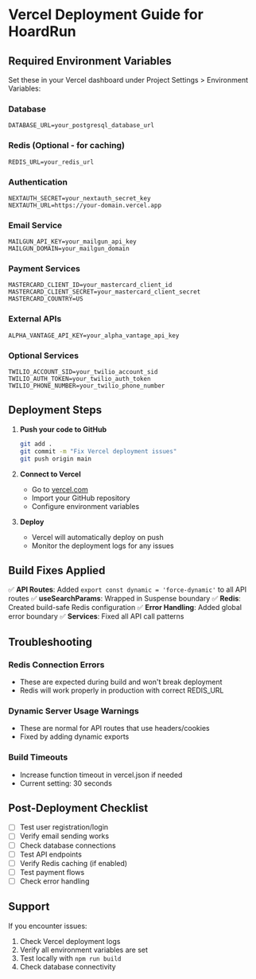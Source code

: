 # Vercel Deployment Guide for HoardRun

## Required Environment Variables

Set these in your Vercel dashboard under Project Settings > Environment Variables:

### Database
```
DATABASE_URL=your_postgresql_database_url
```

### Redis (Optional - for caching)
```
REDIS_URL=your_redis_url
```

### Authentication
```
NEXTAUTH_SECRET=your_nextauth_secret_key
NEXTAUTH_URL=https://your-domain.vercel.app
```

### Email Service
```
MAILGUN_API_KEY=your_mailgun_api_key
MAILGUN_DOMAIN=your_mailgun_domain
```

### Payment Services
```
MASTERCARD_CLIENT_ID=your_mastercard_client_id
MASTERCARD_CLIENT_SECRET=your_mastercard_client_secret
MASTERCARD_COUNTRY=US
```

### External APIs
```
ALPHA_VANTAGE_API_KEY=your_alpha_vantage_api_key
```

### Optional Services
```
TWILIO_ACCOUNT_SID=your_twilio_account_sid
TWILIO_AUTH_TOKEN=your_twilio_auth_token
TWILIO_PHONE_NUMBER=your_twilio_phone_number
```

## Deployment Steps

1. **Push your code to GitHub**
   ```bash
   git add .
   git commit -m "Fix Vercel deployment issues"
   git push origin main
   ```

2. **Connect to Vercel**
   - Go to [vercel.com](https://vercel.com)
   - Import your GitHub repository
   - Configure environment variables

3. **Deploy**
   - Vercel will automatically deploy on push
   - Monitor the deployment logs for any issues

## Build Fixes Applied

✅ **API Routes**: Added `export const dynamic = 'force-dynamic'` to all API routes
✅ **useSearchParams**: Wrapped in Suspense boundary
✅ **Redis**: Created build-safe Redis configuration
✅ **Error Handling**: Added global error boundary
✅ **Services**: Fixed all API call patterns

## Troubleshooting

### Redis Connection Errors
- These are expected during build and won't break deployment
- Redis will work properly in production with correct REDIS_URL

### Dynamic Server Usage Warnings
- These are normal for API routes that use headers/cookies
- Fixed by adding dynamic exports

### Build Timeouts
- Increase function timeout in vercel.json if needed
- Current setting: 30 seconds

## Post-Deployment Checklist

- [ ] Test user registration/login
- [ ] Verify email sending works
- [ ] Check database connections
- [ ] Test API endpoints
- [ ] Verify Redis caching (if enabled)
- [ ] Test payment flows
- [ ] Check error handling

## Support

If you encounter issues:
1. Check Vercel deployment logs
2. Verify all environment variables are set
3. Test locally with `npm run build`
4. Check database connectivity
